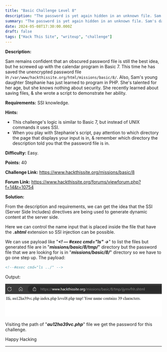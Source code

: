 ```yaml
---
title: "Basic Challenge Level 8"
description: "The password is yet again hidden in an unknown file. Sam's daughter has begun learning PHP, and has a small script to demonstrate her knowledge. Requirements: Knowledge of SSI (dynamic html executed by the server, rather than the browser)"
summary: "The password is yet again hidden in an unknown file. Sam's daughter has begun learning PHP, and has a small script to demonstrate her knowledge. Requirements: Knowledge of SSI (dynamic html executed by the server, rather than the browser)"
date: 2024-05-08T17:30:00.000Z
draft: false
tags: ["Hack This Site", "writeup", "challenge"]
---
```


**Description:**

Sam remains confident that an obscured password file is still the best idea, but he screwed up with the calendar program in Basic 7. This time he has saved the unencrypted password file in `/var/www/hackthissite.org/html/missions/basic/8/`. Also, Sam's young daughter Stephanie has just learned to program in PHP. She's talented for her age, but she knows nothing about security. She recently learned about saving files, & she wrote a script to demonstrate her ability.

**Requirements:** SSI knowledge.

**Hints:**

- This challenge's logic is similar to Basic 7, but instead of UNIX commands it uses SSI.
- When you play with Stephanie's script, pay attention to which directory the page that displays your input is in, & remember which directory the description told you that the password file is in.

**Difficulty:** Easy.

**Points:** 40

**Challenge Link:** https://www.hackthissite.org/missions/basic/8

**Forum Link:** https://www.hackthissite.org/forums/viewforum.php?f=14&t=10754

**Solution:**

From the description and requirements, we can get the idea that the SSI (Server Side Includes) directives are being used to generate dynamic content at the server side.

Here we can control the name input that is placed inside the file that have the **_.shtml_** extension so SSI injection can be possible.

We can use payload like "**_<! — #exec cmd="ls" →_**" to list the files but generated file are in "**_missions/basic/8/tmp/_**" directory but the password file that we are looking for is in "**_missions/basic/8/_**" directory so we have to go one step up. The payload:

```shtml
<!--#exec cmd="ls ../" -->
```

Output:

![Level 8.1](files/level-8-1.webp#center)

Visiting the path of "**_au12ha39vc.php_**" file we get the password for this challenge.

Happy Hacking

---
